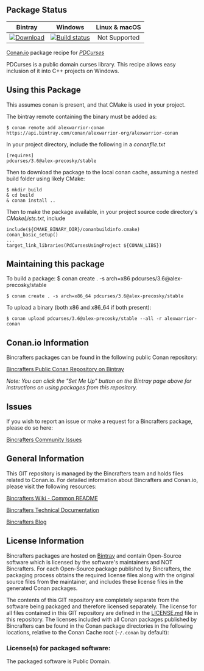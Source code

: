 ## Package Status

| Bintray | Windows | Linux & macOS |
|:--------:|:---------:|:-----------------:|
|[ ![Download](https://api.bintray.com/packages/alexwarrior-org/alexwarrior-conan/pdcurses%3Aalex-precosky/images/download.svg) ](https://bintray.com/alexwarrior-org/alexwarrior-conan/pdcurses%3Aalex-precosky/_latestVersion)|[![Build status](https://ci.appveyor.com/api/projects/status/t64hdrj5n8v2wj18/branch/stable/3.6?svg=true)](https://ci.appveyor.com/project/alex-precosky/conan-pdcurses/branch/stable/3.6)|Not Supported|

[Conan.io](https://conan.io) package recipe for [*PDCurses*](https://pdcurses.sourceforge.io)

PDCurses is a public domain curses library.  This recipe allows easy inclusion of it into C++ projects on Windows.

## Using this Package

This assumes conan is present, and that CMake is used in your project.

The bintray remote containing the binary must be added as:

    $ conan remote add alexwarrior-conan https://api.bintray.com/conan/alexwarrior-org/alexwarrior-conan


In your project directory, include the following in a *conanfile.txt*

    [requires]
    pdcurses/3.6@alex-precosky/stable

Then to download the package to the local conan cache, assuming a nested build folder using likely CMake:

    $ mkdir build
    & cd build
    & conan install ..

Then to make the package available, in your project source code directory's *CMakeLists.txt*, include

    include(${CMAKE_BINARY_DIR}/conanbuildinfo.cmake)
    conan_basic_setup()
    ...
    target_link_libraries(PdCursesUsingProject ${CONAN_LIBS})

## Maintaining this package

To build a package:
    $ conan create . -s arch=x86 pdcurses/3.6@alex-precosky/stable
    
    $ conan create . -s arch=x86_64 pdcurses/3.6@alex-precosky/stable

To upload a binary (both x86 and x86_64 if both present):

    $ conan upload pdcurses/3.6@alex-precosky/stable --all -r alexwarrior-conan

## Conan.io Information

Bincrafters packages can be found in the following public Conan repository:

[Bincrafters Public Conan Repository on Bintray](https://bintray.com/bincrafters/public-conan)

*Note: You can click the "Set Me Up" button on the Bintray page above for instructions on using packages from this repository.*

## Issues

If you wish to report an issue or make a request for a Bincrafters package, please do so here:

[Bincrafters Community Issues](https://github.com/bincrafters/community/issues)

## General Information

This GIT repository is managed by the Bincrafters team and holds files related to Conan.io.  For detailed information about Bincrafters and Conan.io, please visit the following resources:

[Bincrafters Wiki - Common README](https://github.com/bincrafters/community/wiki/Common-README.md)

[Bincrafters Technical Documentation](http://bincrafters.readthedocs.io/en/latest/)

[Bincrafters Blog](https://bincrafters.github.io)

## License Information

Bincrafters packages are hosted on [Bintray](https://bintray.com) and contain Open-Source software which is licensed by the software's maintainers and NOT Bincrafters.  For each Open-Source package published by Bincrafters, the packaging process obtains the required license files along with the original source files from the maintainer, and includes these license files in the generated Conan packages.

The contents of this GIT repository are completely separate from the software being packaged and therefore licensed separately.  The license for all files contained in this GIT repository are defined in the [LICENSE.md](LICENSE.md) file in this repository.  The licenses included with all Conan packages published by Bincrafters can be found in the Conan package directories in the following locations, relative to the Conan Cache root (`~/.conan` by default):

### License(s) for packaged software:

  The packaged software is Public Domain.


